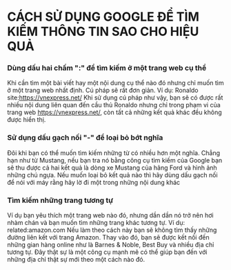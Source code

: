 # CÁCH SỬ DỤNG GOOGLE ĐỂ TÌM KIẾM THÔNG TIN SAO CHO HIỆU QUẢ

### Dùng dấu hai chấm ":" để tìm kiếm ở một trang web cụ thể
Khi cần tìm một bài viết hay một nội dung cụ thể nào đó nhưng chỉ muốn tìm ở một trang web nhất định. Cú pháp sẽ rất đơn giản.
Ví dụ: Ronaldo site:https://vnexpress.net/
Khi sử dụng cú pháp như vậy, bạn sẽ có được rất nhiều nội dung liên quan đến cầu thủ Ronaldo nhưng chỉ trong phạm vi của trang web https://vnexpress.net/, còn tất cả những kết quả khác đều không được hiển thị.

### Sử dụng dấu gạch nối "-" để loại bỏ bớt nghĩa
Đôi khi bạn có thể muốn tìm kiếm những từ có nhiều hơn một nghĩa. Chẳng hạn như từ Mustang, nếu bạn tra nó bằng công cụ tìm kiếm của Google bạn sẽ thu được cả hai kết quả là dòng xe Mustang của hãng Ford và hình ảnh những chú ngựa. Nếu muốn loại bỏ kết quả nào thì hãy dùng dấu gạch nối để nói với máy rằng hãy lờ đi một trong những nội dung khác

### Tìm kiếm những trang tương tự
Ví dụ bạn yêu thích một trang web nào đó, nhưng dần dần nó trở nên hơi nhàm chán và bạn muốn tìm những trang khác tương tự.
Ví dụ: related:amazon.com
Nếu làm theo cách này bạn sẽ không tìm thấy những đường liên kết với trang Amazon. Thay vào đó, bạn sẽ được kết nối đến những gian hàng online như là Barnes & Noble, Best Buy và nhiều địa chỉ tương tự. Đây thật sự là một công cụ mạnh mẽ có thể giúp bạn đến với những địa chỉ thật sự mới theo một cách nào đó.
